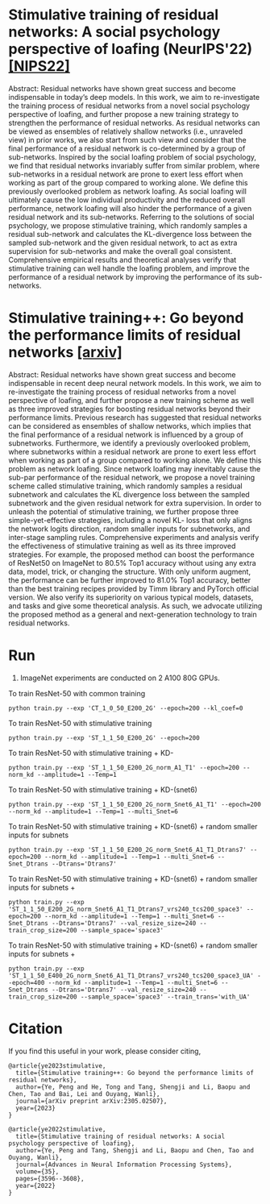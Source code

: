 # Stimulative training of residual networks: A social psychology perspective of loafing (NeurIPS'22) [[NIPS22]](https://proceedings.neurips.cc/paper_files/paper/2022/hash/1757af1fe1429801bdf3abf5600f8bba-Abstract-Conference.html)
Abstract: Residual networks have shown great success and become indispensable in today’s deep models. In this work, we aim to re-investigate the training process of residual networks from a novel social psychology perspective of loafing, and further propose a new training strategy to strengthen the performance of residual networks. As residual networks can be viewed as ensembles of relatively shallow networks (i.e., unraveled view) in prior works, we also start from such view and consider that the final performance of a residual network is co-determined by a group of sub-networks. Inspired by the social loafing problem of social psychology, we find that residual networks invariably suffer from similar problem, where sub-networks in a residual network are prone to exert less effort when working as part of the group compared to working alone. We define this previously overlooked problem as network loafing. As social loafing will ultimately cause the low individual productivity and the reduced overall performance, network loafing will also hinder the performance of a given residual network and its sub-networks. Referring to the solutions of social psychology, we propose stimulative training, which randomly samples a residual sub-network and calculates the KL-divergence loss between the sampled sub-network and the given residual network, to act as extra supervision for sub-networks and make the overall goal consistent. Comprehensive empirical results and theoretical analyses verify that stimulative training can well handle the loafing problem, and improve the performance of a residual network by improving the performance of its sub-networks.

# Stimulative training++: Go beyond the performance limits of residual networks [[arxiv]](https://arxiv.org/abs/2305.02507)
Abstract: Residual networks have shown great success and become indispensable in recent deep neural network models. In this work, we aim to re-investigate the training process of residual networks from a novel perspective of loafing, and further propose a new training scheme as well as three improved strategies for boosting residual networks beyond their performance limits. Previous research has suggested that residual networks can be considered as ensembles of shallow networks, which implies that the final performance of a residual network is influenced by a group of subnetworks. Furthermore, we identify a previously overlooked problem, where subnetworks within a residual network are prone to exert less effort when working as part of a group compared to working alone. We define this problem as network loafing. Since network loafing may inevitably cause the sub-par performance of the residual network, we propose a novel training scheme called stimulative training, which randomly samples a residual subnetwork and calculates the KL divergence loss between the sampled subnetwork and the given residual network for extra supervision. In order to unleash the potential of stimulative training, we further propose three simple-yet-effective strategies, including a novel KL- loss that only aligns the network logits direction, random smaller inputs for subnetworks, and inter-stage sampling rules. Comprehensive experiments and analysis verify the effectiveness of stimulative training as well as its three improved strategies. For example, the proposed method can boost the performance of ResNet50 on ImageNet to 80.5% Top1 accuracy without using any extra data, model, trick, or changing the structure. With only uniform augment, the performance can be further improved to 81.0% Top1 accuracy, better than the best training recipes provided by Timm library and PyTorch official version. We also verify its superiority on various typical models, datasets, and tasks and give some theoretical analysis. As such, we advocate utilizing the proposed method as a general and next-generation technology to train residual networks.

# Run
1. ImageNet experiments are conducted on 2 A100 80G GPUs.

To train ResNet-50 with common training
```
python train.py --exp 'CT_1_0_50_E200_2G' --epoch=200 --kl_coef=0
```

To train ResNet-50 with stimulative training
```
python train.py --exp 'ST_1_1_50_E200_2G' --epoch=200
```

To train ResNet-50 with stimulative training + KD-
```
python train.py --exp 'ST_1_1_50_E200_2G_norm_A1_T1' --epoch=200 --norm_kd --amplitude=1 --Temp=1 
```

To train ResNet-50 with stimulative training + KD-(snet6)  
```
python train.py --exp 'ST_1_1_50_E200_2G_norm_Snet6_A1_T1' --epoch=200 --norm_kd --amplitude=1 --Temp=1 --multi_Snet=6
```

To train ResNet-50 with stimulative training + KD-(snet6) + random smaller inputs for subnets
```
python train.py --exp 'ST_1_1_50_E200_2G_norm_Snet6_A1_T1_Dtrans7' --epoch=200 --norm_kd --amplitude=1 --Temp=1 --multi_Snet=6 --Snet_Dtrans --Dtrans='Dtrans7'
```

To train ResNet-50 with stimulative training + KD-(snet6) + random smaller inputs for subnets + 
```
python train.py --exp 'ST_1_1_50_E200_2G_norm_Snet6_A1_T1_Dtrans7_vrs240_tcs200_space3' --epoch=200 --norm_kd --amplitude=1 --Temp=1 --multi_Snet=6 --Snet_Dtrans --Dtrans='Dtrans7' --val_resize_size=240 --train_crop_size=200 --sample_space='space3'
```

To train ResNet-50 with stimulative training + KD-(snet6) + random smaller inputs for subnets + 
```
python train.py --exp 'ST_1_1_50_E400_2G_norm_Snet6_A1_T1_Dtrans7_vrs240_tcs200_space3_UA' --epoch=400 --norm_kd --amplitude=1 --Temp=1 --multi_Snet=6 --Snet_Dtrans --Dtrans='Dtrans7' --val_resize_size=240 --train_crop_size=200 --sample_space='space3' --train_trans='with_UA'
```

<!-- To test a pre-trained model,

Modify `test_only: False` to `test_only: True` in .yml file to enable testing. 

Modify `pretrained: /PATH/TO/YOUR/WEIGHTS` to assign pre-trained weights. -->

<!-- # Results
1. ImageNet classification accuacy.  -->



# Citation
If you find this useful in your work, please consider citing,
```
@article{ye2023stimulative,
  title={Stimulative training++: Go beyond the performance limits of residual networks},
  author={Ye, Peng and He, Tong and Tang, Shengji and Li, Baopu and Chen, Tao and Bai, Lei and Ouyang, Wanli},
  journal={arXiv preprint arXiv:2305.02507},
  year={2023}
}

@article{ye2022stimulative,
  title={Stimulative training of residual networks: A social psychology perspective of loafing},
  author={Ye, Peng and Tang, Shengji and Li, Baopu and Chen, Tao and Ouyang, Wanli},
  journal={Advances in Neural Information Processing Systems},
  volume={35},
  pages={3596--3608},
  year={2022}
}

```
